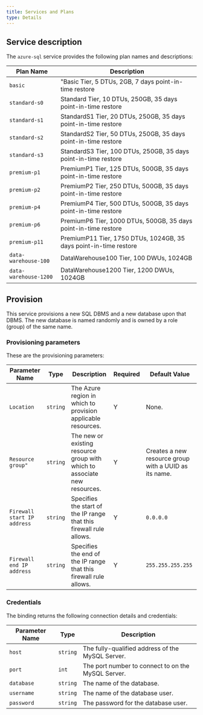 ```yaml
---
title: Services and Plans
type: Details
---
```


## Service description

The `azure-sql` service provides the following plan names and descriptions:

| Plan Name | Description |
|-----------|-------------|
| `basic` | "Basic Tier, 5 DTUs, 2GB, 7 days point-in-time restore |
| `standard-s0` | Standard Tier, 10 DTUs, 250GB, 35 days point-in-time restore |
| `standard-s1` | StandardS1 Tier, 20 DTUs, 250GB, 35 days point-in-time restore |
| `standard-s2` | StandardS2 Tier, 50 DTUs, 250GB, 35 days point-in-time restore |
| `standard-s3` | StandardS3 Tier, 100 DTUs, 250GB, 35 days point-in-time restore |
| `premium-p1` | PremiumP1 Tier, 125 DTUs, 500GB, 35 days point-in-time restore |
| `premium-p2` | PremiumP2 Tier, 250 DTUs, 500GB, 35 days point-in-time restore |
| `premium-p4` | PremiumP4 Tier, 500 DTUs, 500GB, 35 days point-in-time restore |
| `premium-p6` | PremiumP6 Tier, 1000 DTUs, 500GB, 35 days point-in-time restore |
| `premium-p11` | PremiumP11 Tier, 1750 DTUs, 1024GB, 35 days point-in-time restore |
| `data-warehouse-100` | DataWarehouse100 Tier, 100 DWUs, 1024GB |
| `data-warehouse-1200` | DataWarehouse1200 Tier, 1200 DWUs, 1024GB |

## Provision

This service provisions a new SQL DBMS and a new database upon that DBMS. The new
database is named randomly and is owned by a role (group) of the same name.

### Provisioning parameters

These are the provisioning parameters:

| Parameter Name | Type | Description | Required | Default Value |
|----------------|------|-------------|----------|---------------|
| `Location` | `string` | The Azure region in which to provision applicable resources. | Y | None. |
| `Resource group"` | `string` | The new or existing resource group with which to associate new resources. | Y | Creates a new resource group with a UUID as its name. |
| `Firewall start IP address` | `string` | Specifies the start of the IP range that this firewall rule allows. | Y | `0.0.0.0` |
| `Firewall end IP address` | `string` | Specifies the end of the IP range that this firewall rule allows. | Y | `255.255.255.255` |

### Credentials

The binding returns the following connection details and credentials:

| Parameter Name | Type | Description |
|----------------|------|-------------|
| `host` | `string` | The fully-qualified address of the MySQL Server. |
| `port` | `int	` | The port number to connect to on the MySQL Server. |
| `database` | `string` | The name of the database. |
| `username` | `string` | The name of the database user. |
| `password` | `string` | The password for the database user. |
